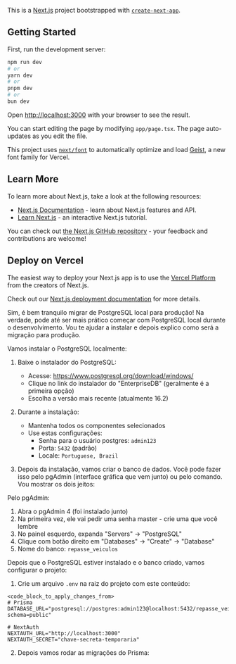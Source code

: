 This is a [Next.js](https://nextjs.org) project bootstrapped with [`create-next-app`](https://nextjs.org/docs/app/api-reference/cli/create-next-app).

## Getting Started

First, run the development server:

```bash
npm run dev
# or
yarn dev
# or
pnpm dev
# or
bun dev
```

Open [http://localhost:3000](http://localhost:3000) with your browser to see the result.

You can start editing the page by modifying `app/page.tsx`. The page auto-updates as you edit the file.

This project uses [`next/font`](https://nextjs.org/docs/app/building-your-application/optimizing/fonts) to automatically optimize and load [Geist](https://vercel.com/font), a new font family for Vercel.

## Learn More

To learn more about Next.js, take a look at the following resources:

- [Next.js Documentation](https://nextjs.org/docs) - learn about Next.js features and API.
- [Learn Next.js](https://nextjs.org/learn) - an interactive Next.js tutorial.

You can check out [the Next.js GitHub repository](https://github.com/vercel/next.js) - your feedback and contributions are welcome!

## Deploy on Vercel

The easiest way to deploy your Next.js app is to use the [Vercel Platform](https://vercel.com/new?utm_medium=default-template&filter=next.js&utm_source=create-next-app&utm_campaign=create-next-app-readme) from the creators of Next.js.

Check out our [Next.js deployment documentation](https://nextjs.org/docs/app/building-your-application/deploying) for more details.

Sim, é bem tranquilo migrar de PostgreSQL local para produção! Na verdade, pode até ser mais prático começar com PostgreSQL local durante o desenvolvimento. Vou te ajudar a instalar e depois explico como será a migração para produção.

Vamos instalar o PostgreSQL localmente:

1. Baixe o instalador do PostgreSQL:
   - Acesse: https://www.postgresql.org/download/windows/
   - Clique no link do instalador do "EnterpriseDB" (geralmente é a primeira opção)
   - Escolha a versão mais recente (atualmente 16.2)

2. Durante a instalação:
   - Mantenha todos os componentes selecionados
   - Use estas configurações:
     - Senha para o usuário postgres: `admin123`
     - Porta: `5432` (padrão)
     - Locale: `Portuguese, Brazil`

3. Depois da instalação, vamos criar o banco de dados. Você pode fazer isso pelo pgAdmin (interface gráfica que vem junto) ou pelo comando. Vou mostrar os dois jeitos:

Pelo pgAdmin:
1. Abra o pgAdmin 4 (foi instalado junto)
2. Na primeira vez, ele vai pedir uma senha master - crie uma que você lembre
3. No painel esquerdo, expanda "Servers" -> "PostgreSQL"
4. Clique com botão direito em "Databases" -> "Create" -> "Database"
5. Nome do banco: `repasse_veiculos`

Depois que o PostgreSQL estiver instalado e o banco criado, vamos configurar o projeto:

1. Crie um arquivo `.env` na raiz do projeto com este conteúdo:
```env
<code_block_to_apply_changes_from>
# Prisma
DATABASE_URL="postgresql://postgres:admin123@localhost:5432/repasse_veiculos?schema=public"

# NextAuth
NEXTAUTH_URL="http://localhost:3000"
NEXTAUTH_SECRET="chave-secreta-temporaria"
```

2. Depois vamos rodar as migrações do Prisma:
